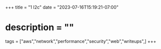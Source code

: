+++
title = "1 I2c"
date = "2023-07-16T15:19:21-07:00"
# description = ""

tags = ["aws","network","performance","security","web","writeups",]
+++


